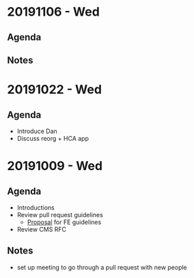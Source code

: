 # 20191106 - Wed 

## Agenda

## Notes

# 20191022 - Wed 

## Agenda
- Introduce Dan
- Discuss reorg + HCA app 

# 20191009 - Wed

## Agenda 

- Introductions 
- Review pull request guidelines 
  - [Proposal](https://github.com/department-of-veterans-affairs/va.gov-team/issues/2283) for FE guidelines 
- Review CMS RFC 

## Notes
- set up meeting to go through a pull request with new people 
